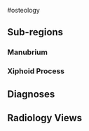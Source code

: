 
#osteology 

## Sub-regions
### Manubrium
### Xiphoid Process 


## Diagnoses


## Radiology Views
